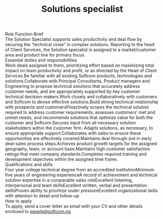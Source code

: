 ---
title:              Solutions specialist
location:           Lagos, Nigeria
department:         Client Services
subunit:            Client Services
featured_image:     /uploads/headers/openings-header.jpg
image_description:
body: |-
    ### Role Function Brief
    The Solution Specialist supports sales productivity and deal flow by securing the “technical close” in complex solutions. Reporting to the head of Client Services, the Solution specialist is assigned to a market/customer area and product line for primary focus.

    ### Essential duties and responsibilities
    - Work deals assigned to them, prioritizing effort based on maximizing total impact on team productivity and profit, or as directed by the Head of Client Services.
    - Be familiar with all existing Softcom products, technologies and solutions. 
    - Collaborate with Principal Consultants, Product managers and Engineering to propose technical solutions that accurately address customer needs, and are appropriately supported by key customer technical decision-makers.
    - Work closely and collaboratively with customers and Softcom to devise effective solutions.
    - Build strong technical relationship with prospects and customers
    - Proactively scopes the technical solution required to address customer requirements, assesses customers’ met and unmet needs, and recommends solutions that optimize value for both the customer and Softcom.
    - Secures input from all necessary solution stakeholders within the customer firm. Adapts solutions, as necessary, to ensure appropriate support.
    - Collaborates with sales to ensure these opportunities are effectively covered.
    - Maintains deal through-put in early deal-sales process steps.
    - Achieves product growth targets for the assigned geography, team, or account base.
    - Maintains high customer satisfaction ratings that meet company standards.
    - Completes required training and development objectives within the assigned time frame.

    ### Qualifications and skills
    - Four year college technical degree from an accredited institution
    - Minimum five years of engineering experience
    - A record of achievement and technical solution expertise in a comparable sales role
    - Excellent listening, interpersonal and team skills
    - Excellent written, verbal and presentation skills
    - Proven ability to prioritize under pressure
    - Excellent organizational skills with attention to detail and follow-up


    ### How to apply
    To apply, send a cover letter as email with your CV and other details enclosed to [people@softcom.ng](//mailto:people@softcom.ng)
---